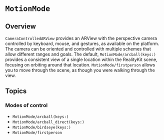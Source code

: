 # ``MotionMode``

## Overview

``CameraControlledARView`` provides an ARView with the perspective camera controlled by keyboard, mouse, and gestures, as available on the platform.
The camera can be oriented and controlled with multiple schemes that allow different ranges and goals.
The default, ``MotionMode/arcball(keys:)`` provides a consistent view of a single location within the RealityKit scene, focusing on orbiting around that location.
``MotionMode/firstperson`` allows you to move through the scene, as though you were walking through the view.

## Topics

### Modes of control

- ``MotionMode/arcball(keys:)``
- ``MotionMode/arcball_direct(keys:)``
- ``MotionMode/birdseye(keys:)``
- ``MotionMode/firstperson``

